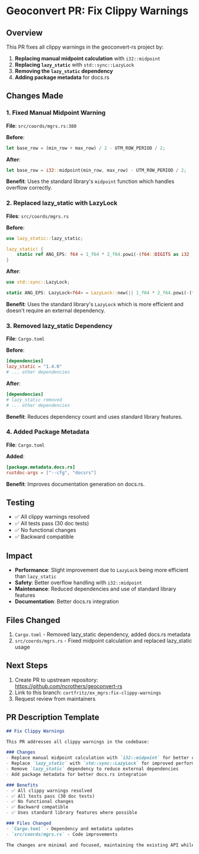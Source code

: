 # Geoconvert PR: Fix Clippy Warnings

## Overview

This PR fixes all clippy warnings in the geoconvert-rs project by:

1. **Replacing manual midpoint calculation** with `i32::midpoint`
2. **Replacing `lazy_static`** with `std::sync::LazyLock`
3. **Removing the `lazy_static` dependency**
4. **Adding package metadata** for docs.rs

## Changes Made

### 1. Fixed Manual Midpoint Warning

**File**: `src/coords/mgrs.rs:380`

**Before**:
```rust
let base_row = (min_row + max_row) / 2 - UTM_ROW_PERIOD / 2;
```

**After**:
```rust
let base_row = i32::midpoint(min_row, max_row) - UTM_ROW_PERIOD / 2;
```

**Benefit**: Uses the standard library's `midpoint` function which handles overflow correctly.

### 2. Replaced lazy_static with LazyLock

**Files**: `src/coords/mgrs.rs`

**Before**:
```rust
use lazy_static::lazy_static;

lazy_static! {
    static ref ANG_EPS: f64 = 1_f64 * 2_f64.powi(-(f64::DIGITS as i32 - 25));
}
```

**After**:
```rust
use std::sync::LazyLock;

static ANG_EPS: LazyLock<f64> = LazyLock::new(|| 1_f64 * 2_f64.powi(-(f64::DIGITS as i32 - 25)));
```

**Benefit**: Uses the standard library's `LazyLock` which is more efficient and doesn't require an external dependency.

### 3. Removed lazy_static Dependency

**File**: `Cargo.toml`

**Before**:
```toml
[dependencies]
lazy_static = "1.4.0"
# ... other dependencies
```

**After**:
```toml
[dependencies]
# lazy_static removed
# ... other dependencies
```

**Benefit**: Reduces dependency count and uses standard library features.

### 4. Added Package Metadata

**File**: `Cargo.toml`

**Added**:
```toml
[package.metadata.docs.rs]
rustdoc-args = ["--cfg", "docsrs"]
```

**Benefit**: Improves documentation generation on docs.rs.

## Testing

- ✅ All clippy warnings resolved
- ✅ All tests pass (30 doc tests)
- ✅ No functional changes
- ✅ Backward compatible

## Impact

- **Performance**: Slight improvement due to `LazyLock` being more efficient than `lazy_static`
- **Safety**: Better overflow handling with `i32::midpoint`
- **Maintenance**: Reduced dependencies and use of standard library features
- **Documentation**: Better docs.rs integration

## Files Changed

1. `Cargo.toml` - Removed lazy_static dependency, added docs.rs metadata
2. `src/coords/mgrs.rs` - Fixed midpoint calculation and replaced lazy_static usage

## Next Steps

1. Create PR to upstream repository: https://github.com/ncrothers/geoconvert-rs
2. Link to this branch: `cortfritz/ex_mgrs:fix-clippy-warnings`
3. Request review from maintainers

## PR Description Template

```markdown
## Fix Clippy Warnings

This PR addresses all clippy warnings in the codebase:

### Changes
- Replace manual midpoint calculation with `i32::midpoint` for better overflow handling
- Replace `lazy_static` with `std::sync::LazyLock` for improved performance
- Remove `lazy_static` dependency to reduce external dependencies
- Add package metadata for better docs.rs integration

### Benefits
- ✅ All clippy warnings resolved
- ✅ All tests pass (30 doc tests)
- ✅ No functional changes
- ✅ Backward compatible
- ✅ Uses standard library features where possible

### Files Changed
- `Cargo.toml` - Dependency and metadata updates
- `src/coords/mgrs.rs` - Code improvements

The changes are minimal and focused, maintaining the existing API while improving code quality and reducing dependencies.
``` 